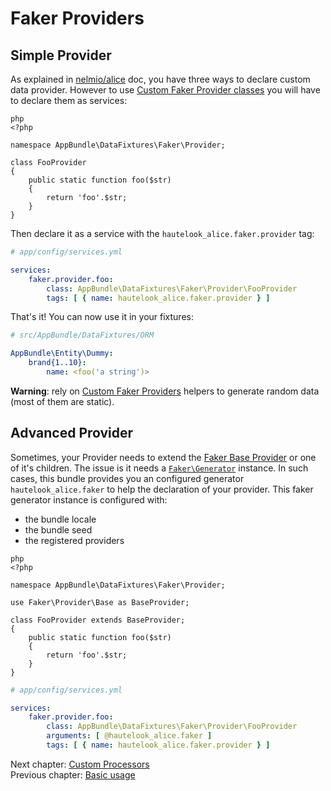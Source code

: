 # Faker Providers

## Simple Provider

As explained in [nelmio/alice](https://github.com/nelmio/alice#custom-faker-data-providers) doc, you have three ways to
declare custom data provider. However to use [Custom Faker Provider classes][1]
you will have to declare them as services:

```
php
<?php

namespace AppBundle\DataFixtures\Faker\Provider;

class FooProvider
{
    public static function foo($str)
    {
        return 'foo'.$str;
    }
}
```

Then declare it as a service with the `hautelook_alice.faker.provider` tag:

```yaml
# app/config/services.yml

services:
    faker.provider.foo:
        class: AppBundle\DataFixtures\Faker\Provider\FooProvider
        tags: [ { name: hautelook_alice.faker.provider } ]
```

That's it! You can now use it in your fixtures:

```yaml
# src/AppBundle/DataFixtures/ORM

AppBundle\Entity\Dummy:
    brand{1..10}:
        name: <foo('a string')>
```

**Warning**: rely on [Custom Faker Providers][1] helpers to generate random data (most of them are static).

## Advanced Provider

Sometimes, your Provider needs to extend the [Faker Base Provider](https://github.com/fzaninotto/Faker/blob/master/src/Faker/Provider/Base.php)
or one of it's children. The issue is it needs a [`Faker\Generator`](https://github.com/fzaninotto/Faker/blob/master/src/Faker/Generator.php)
instance. In such cases, this bundle provides you an configured generator `hautelook_alice.faker` to help the
declaration of your provider. This faker generator instance is configured with:
* the bundle locale
* the bundle seed
* the registered providers

```
php
<?php

namespace AppBundle\DataFixtures\Faker\Provider;

use Faker\Provider\Base as BaseProvider;

class FooProvider extends BaseProvider;
{
    public static function foo($str)
    {
        return 'foo'.$str;
    }
}
```

```yaml
# app/config/services.yml

services:
    faker.provider.foo:
        class: AppBundle\DataFixtures\Faker\Provider\FooProvider
        arguments: [ @hautelook_alice.faker ]
        tags: [ { name: hautelook_alice.faker.provider } ]
```

Next chapter: [Custom Processors](processors.md)<br />
Previous chapter: [Basic usage](../../README.md#basic-usage)

[1]: https://github.com/nelmio/alice#add-a-custom-faker-provider-class
